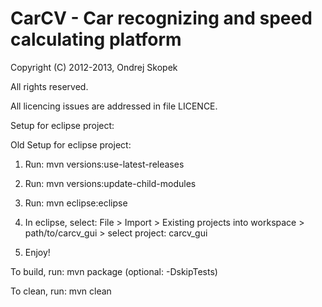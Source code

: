 # CarCV - Car recognizing and speed calculating platform

Copyright (C) 2012-2013, Ondrej Skopek

All rights reserved.

All licencing issues are addressed in file LICENCE.

Setup for eclipse project:

Old Setup for eclipse project:

1. Run: mvn versions:use-latest-releases

2. Run: mvn versions:update-child-modules

3. Run: mvn eclipse:eclipse

4. In eclipse, select: File > Import > Existing projects into workspace > path/to/carcv_gui > select project: carcv_gui

5. Enjoy!

To build, run: mvn package (optional: -DskipTests)

To clean, run: mvn clean